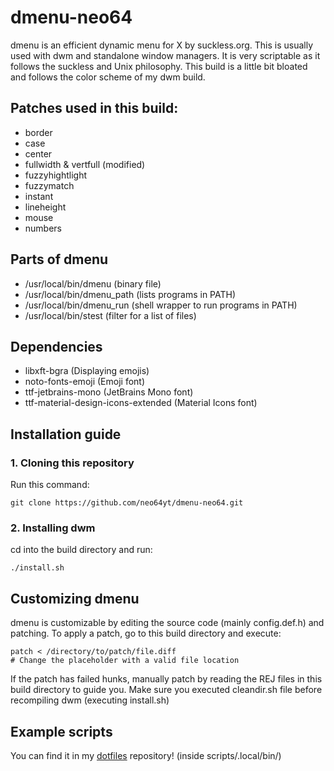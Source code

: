 # dmenu-neo64
dmenu is an efficient dynamic menu for X by suckless.org. This is usually used with dwm and standalone window managers. It is very scriptable as it follows the suckless and Unix philosophy. This build is a little bit bloated and follows the color scheme of my dwm build.

## Patches used in this build:
* border
* case 
* center
* fullwidth & vertfull (modified)
* fuzzyhightlight
* fuzzymatch
* instant
* lineheight
* mouse
* numbers

## Parts of dmenu
* /usr/local/bin/dmenu (binary file)
* /usr/local/bin/dmenu_path (lists programs in PATH)
* /usr/local/bin/dmenu_run (shell wrapper to run programs in PATH)
* /usr/local/bin/stest (filter for a list of files)

## Dependencies
* libxft-bgra (Displaying emojis)
* noto-fonts-emoji (Emoji font)
* ttf-jetbrains-mono (JetBrains Mono font)
* ttf-material-design-icons-extended (Material Icons font)

## Installation guide

### 1. Cloning this repository
Run this command:
```
git clone https://github.com/neo64yt/dmenu-neo64.git
```

### 2. Installing dwm
cd into the build directory and run:
```
./install.sh
```

## Customizing dmenu
dmenu is customizable by editing the source code (mainly config.def.h) and patching. To apply a patch, go to this build directory and execute:
```
patch < /directory/to/patch/file.diff
# Change the placeholder with a valid file location
```
If the patch has failed hunks, manually patch by reading the REJ files in this build directory to guide you.
Make sure you executed cleandir.sh file before recompiling dwm (executing install.sh)

## Example scripts
You can find it in my [dotfiles](https://github.com/neo64yt/dotfiles/) repository! (inside scripts/.local/bin/)

